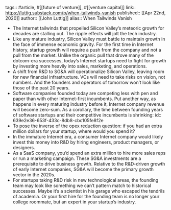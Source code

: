 tags:: #article, #[[future of venture]], #[[venture capital]]
link::  https://luttig.substack.com/p/when-tailwinds-vanish
published:: [[Apr 22nd, 2020]]
author:: [[John Luttig]]
alias:: When Tailwinds Vanish

- The Internet tailwinds that propelled Silicon Valley’s meteoric growth for decades are stalling out. The ripple effects will jolt the tech industry.
- Like any mature industry, Silicon Valley must battle to maintain growth in the face of immense economic gravity. For the first time in Internet history, startup growth will require a push from the company and not a pull from the market. Unlike the organic pull that drove many of the dotcom-era successes, today’s Internet startups need to fight for growth by investing more heavily into sales, marketing, and operations.
- A shift from R&D to SG&A will operationalize Silicon Valley, leaving room for new financial infrastructure. VCs will need to take risks on vision, not numbers. And the founders and operators of tomorrow won’t look like those of the past 20 years.
- Software companies founded today are competing less with pen and paper than with other Internet-first incumbents. Put another way, as happens in every maturing industry before it, Internet company revenue will become zero-sum. As a corollary, the time between founding years of software startups and their competitive incumbents is shrinking:
  id:: 639e2e36-653f-433c-8db8-cbc105fe8f2e
- To pose the inverse of the opex reduction question: if you had an extra million dollars for your startup, where would you spend it?
- In the immature Internet era, a consumer Internet company would likely invest this money into R&D by hiring engineers, product managers, or designers.
- As a SaaS company, you’d spend an extra million to hire more sales reps or run a marketing campaign. These SG&A investments are a prerequisite to drive business growth. Relative to the R&D-driven growth of early Internet companies, SG&A will become the primary growth vector in the 2020s.
- For startups taking R&D risk in new technological areas, the founding team may look like something we can’t pattern match to historical successes. Maybe it’s a scientist in his garage who escaped the tendrils of academia. Or your first hire for the founding team is no longer your college roommate, but an expert in your startup’s industry.